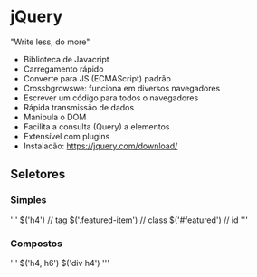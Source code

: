 # jQuery

"Write less, do more"

- Biblioteca de Javacript
- Carregamento rápido
- Converte para JS (ECMAScript) padrão
- Crossbgrowswe: funciona em diversos navegadores
- Escrever um código para todos o navegadores
- Rápida transmissão de dados
- Manipula o DOM
- Facilita a consulta (Query) a elementos
- Extensível com plugins
- Instalacão: https://jquery.com/download/

## Seletores
### Simples

'''
    $('h4') // tag
    $('.featured-item') // class
    $('#featured') // id
'''


### Compostos
'''
    $('h4, h6')
    $('div h4')
'''